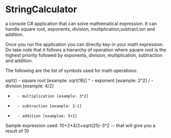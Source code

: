 # StringCalculator
a console C# application that can solve mathematical expression. It can handle square root, exponents, division, multiplication,subtract.ion
and addition.

Once you run the application you can directly  key-in your math expression. Do take note that it follows a hierarchy of operation where
square root is the highest priority followed by exponents, division, multiplication, subtraction and addition.

The following are the list of symbols used for math operations:

sqrt()  - square root [example: sqrt(16)]
^       - exponent [example: 2^2]
/       - division [example: 4/2]
*       - multiplication [example: 3*2]
-       - subtraction [example: 2-1]
+       - addition [examploe: 5+1]

Sample expression used:
10+2*4/2+sqrt(25)-3^2
 -- that will give you a result of 10
